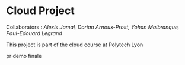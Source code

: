 # Cloud Project
Collaborators : *Alexis Jamal, Dorian Arnoux-Prost, Yohan Malbranque, Paul-Edouard Legrand*

This project is part of the cloud course at Polytech Lyon


pr demo finale
